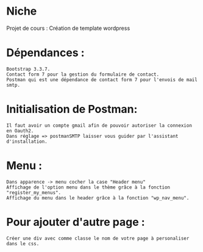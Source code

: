 # Niche 
Projet de cours : Création de template wordpress

# Dépendances :
    Bootstrap 3.3.7.
    Contact form 7 pour la gestion du formulaire de contact.
    Postman qui est une dépendance de contact form 7 pour l'envois de mail smtp.


# Initialisation de Postman:
    Il faut avoir un compte gmail afin de pouvoir autoriser la connexion en Oauth2.
    Dans réglage => postmanSMTP laisser vous guider par l'assistant d'installation.


# Menu :
    Dans apparence -> menu cocher la case "Header menu"
    Affichage de l'option menu dans le thème grâce à la fonction "register_my_menus".
    Affichage du menu dans le header grâce à la fonction "wp_nav_menu".


# Pour ajouter d'autre page :
    Créer une div avec comme classe le nom de votre page à personaliser dans le css.
